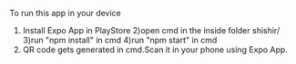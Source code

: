 To run this app in your device

1. Install Expo App in PlayStore 2)open cmd in the inside folder shishir/ 3)run
   "npm install" in cmd 4)run "npm start" in cmd
2. QR code gets generated in cmd.Scan it in your phone using Expo App.
